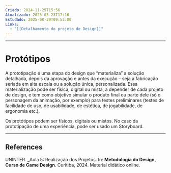 ```yaml
---
Criado: 2024-11-25T15:56
Atualizado: 2025-05-23T17:16
Estudado: 2025-08-29T09:53:00
Links:
  - "[[Detalhamento do projeto de Design]]"
---
```

---
# Protótipos

A prototipação é uma etapa do design que “materializa” a solução detalhada, depois da aprovação e antes da execução – seja a fabricação seriada em alta escala ou a solução única, personalizada. Essa materialização pode ser física, digital ou mista, a depender de cada projeto de design, e tem como objetivo simular o produto final ou parte dele (só o personagem da animação, por exemplo) para testes preliminares (testes de facilidade de uso, de usabilidade, de estética, de jogabilidade, de ergonomia etc.).

Os protótipos podem ser físicos, digitais ou mistos. No caso da prototipação de uma experiência, pode ser usado um Storyboard.


---
## References

UNINTER.  _Aula 5: Realização dos Projetos. In: **Metodologia do Design, Curso de Game Design**. Curitiba, 2024. Material didático online.